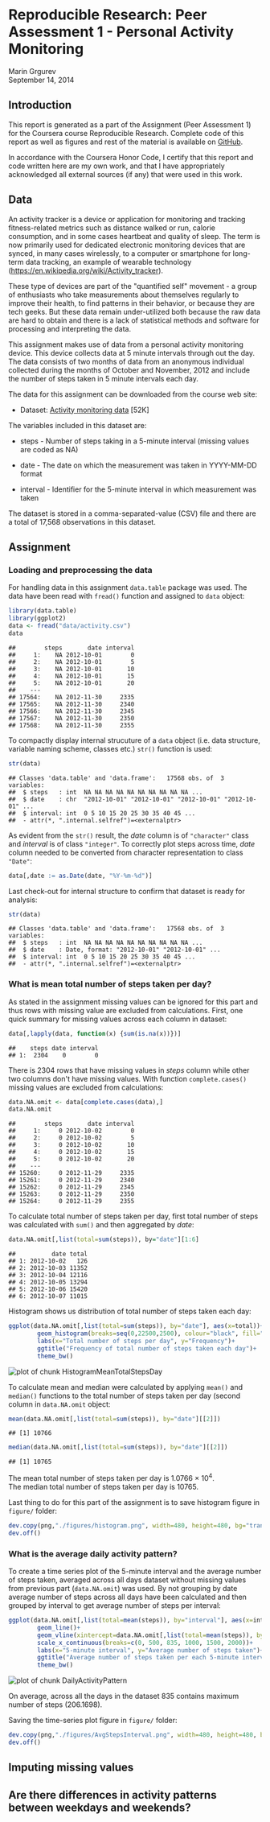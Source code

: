 # Reproducible Research: Peer Assessment 1 - Personal Activity Monitoring
Marin Grgurev  
September 14, 2014  
## Introduction
This report is generated as a part of the Assignment (Peer Assessment 1) for the Coursera course Reproducible Research. Complete code of this report as well as figures and rest of the material is available on [GitHub](https://github.com/MarinGrgurev/RepData_PeerAssessment1).

In accordance with the Coursera Honor Code, I certify that this report and code written  here are my own work, and that I have appropriately acknowledged all external sources (if any) that were used in this work.

## Data
An activity tracker is a device or application for monitoring and tracking fitness-related metrics such as distance walked or run, calorie consumption, and in some cases heartbeat and quality of sleep. The term is now primarily used for dedicated electronic monitoring devices that are synced, in many cases wirelessly, to a computer or smartphone for long-term data tracking, an example of wearable technology (https://en.wikipedia.org/wiki/Activity_tracker). 

These type of devices are part of the "quantified self" movement - a group of enthusiasts who take measurements about themselves regularly to improve their health, to find patterns in their behavior, or because they are tech geeks. But these data remain under-utilized both because the raw data are hard to obtain and there is a lack of statistical methods and software for processing and interpreting the data.

This assignment makes use of data from a personal activity monitoring device. This device collects data at 5 minute intervals through out the day. The data consists of two months of data from an anonymous individual collected during the months of October and November, 2012 and include the number of steps taken in 5 minute intervals each day.

The data for this assignment can be downloaded from the course web site:

* Dataset: [Activity monitoring data](https://d396qusza40orc.cloudfront.net/repdata%2Fdata%2Factivity.zip) [52K]

The variables included in this dataset are:

* steps - Number of steps taking in a 5-minute interval (missing values are coded as NA)

* date - The date on which the measurement was taken in YYYY-MM-DD format

* interval - Identifier for the 5-minute interval in which measurement was taken

The dataset is stored in a comma-separated-value (CSV) file and there are a total of 17,568 observations in this dataset.

## Assignment
### Loading and preprocessing the data
For handling data in this assignment `data.table` package was used. The data have been read with `fread()` function and assigned to `data` object:


```r
library(data.table)
library(ggplot2)
data <- fread("data/activity.csv")
data
```

```
##        steps       date interval
##     1:    NA 2012-10-01        0
##     2:    NA 2012-10-01        5
##     3:    NA 2012-10-01       10
##     4:    NA 2012-10-01       15
##     5:    NA 2012-10-01       20
##    ---                          
## 17564:    NA 2012-11-30     2335
## 17565:    NA 2012-11-30     2340
## 17566:    NA 2012-11-30     2345
## 17567:    NA 2012-11-30     2350
## 17568:    NA 2012-11-30     2355
```

To compactly display internal strucuture of a `data` object (i.e. data structure, variable naming scheme, classes etc.) `str()` function is used:


```r
str(data)
```

```
## Classes 'data.table' and 'data.frame':	17568 obs. of  3 variables:
##  $ steps   : int  NA NA NA NA NA NA NA NA NA NA ...
##  $ date    : chr  "2012-10-01" "2012-10-01" "2012-10-01" "2012-10-01" ...
##  $ interval: int  0 5 10 15 20 25 30 35 40 45 ...
##  - attr(*, ".internal.selfref")=<externalptr>
```

As evident from the `str()` result, the _date_ column is of `"character"` class and _interval_ is of class `"integer"`. To correctly plot steps across time, _date_ column needed to be converted from character representation to class `"Date"`:


```r
data[,date := as.Date(date, "%Y-%m-%d")]
```

Last check-out for internal structure to confirm that dataset is ready for analysis:


```r
str(data)
```

```
## Classes 'data.table' and 'data.frame':	17568 obs. of  3 variables:
##  $ steps   : int  NA NA NA NA NA NA NA NA NA NA ...
##  $ date    : Date, format: "2012-10-01" "2012-10-01" ...
##  $ interval: int  0 5 10 15 20 25 30 35 40 45 ...
##  - attr(*, ".internal.selfref")=<externalptr>
```

### What is mean total number of steps taken per day?
As stated in the assignment missing values can be ignored for this part and thus rows with missing value are excluded from calculations. First, one quick summary for missing values across each column in dataset:


```r
data[,lapply(data, function(x) {sum(is.na(x))})]
```

```
##    steps date interval
## 1:  2304    0        0
```

There is 2304 rows that have missing values in _steps_ column while other two columns don't have missing values. With function `complete.cases()` missing values are excluded from calculations:


```r
data.NA.omit <- data[complete.cases(data),]
data.NA.omit
```

```
##        steps       date interval
##     1:     0 2012-10-02        0
##     2:     0 2012-10-02        5
##     3:     0 2012-10-02       10
##     4:     0 2012-10-02       15
##     5:     0 2012-10-02       20
##    ---                          
## 15260:     0 2012-11-29     2335
## 15261:     0 2012-11-29     2340
## 15262:     0 2012-11-29     2345
## 15263:     0 2012-11-29     2350
## 15264:     0 2012-11-29     2355
```

To calculate total number of steps taken per day, first total number of steps was calculated with `sum()` and then aggregated by _date_: 


```r
data.NA.omit[,list(total=sum(steps)), by="date"][1:6]
```

```
##          date total
## 1: 2012-10-02   126
## 2: 2012-10-03 11352
## 3: 2012-10-04 12116
## 4: 2012-10-05 13294
## 5: 2012-10-06 15420
## 6: 2012-10-07 11015
```

Histogram shows us distribution of total number of steps taken each day:


```r
ggplot(data.NA.omit[,list(total=sum(steps)), by="date"], aes(x=total))+
        geom_histogram(breaks=seq(0,22500,2500), colour="black", fill="gray")+
        labs(x="Total number of steps per day", y="Frequency")+
        ggtitle("Frequency of total number of steps taken each day")+
        theme_bw()
```

![plot of chunk HistogramMeanTotalStepsDay](./PA1_template_files/figure-html/HistogramMeanTotalStepsDay.png) 

To calculate mean and median were calculated by applying `mean()` and `median()` functions to the total number of steps taken per day (second column in `data.NA.omit` object:


```r
mean(data.NA.omit[,list(total=sum(steps)), by="date"][[2]])
```

```
## [1] 10766
```

```r
median(data.NA.omit[,list(total=sum(steps)), by="date"][[2]])
```

```
## [1] 10765
```

The mean total number of steps taken per day is 1.0766 &times; 10<sup>4</sup>.  
The median total number of steps taken per day is 10765.

Last thing to do for this part of the assignment is to save histogram figure in `figure/` folder:


```r
dev.copy(png,"./figures/histogram.png", width=480, height=480, bg="transparent")
dev.off()
```

### What is the average daily activity pattern?
To create a time series plot of the 5-minute interval and the average number of steps taken, averaged across all days dataset without missing values from previous part (`data.NA.omit`) was used. By not grouping by date average number of steps across all days have been calculated and then grouped by interval to get average number of steps per interval: 


```r
ggplot(data.NA.omit[,list(total=mean(steps)), by="interval"], aes(x=interval, y=total))+
        geom_line()+
        geom_vline(xintercept=data.NA.omit[,list(total=mean(steps)), by="interval"][total==max(total)][[1]], colour="green")+
        scale_x_continuous(breaks=c(0, 500, 835, 1000, 1500, 2000))+
        labs(x="5-minute interval", y="Average number of steps taken")+
        ggtitle("Average number of steps taken per each 5-minute interval")+
        theme_bw()
```

![plot of chunk DailyActivityPattern](./PA1_template_files/figure-html/DailyActivityPattern.png) 

On average, across all the days in the dataset 835 contains maximum number of steps (206.1698).

Saving the time-series plot figure in `figure/` folder:


```r
dev.copy(png,"./figures/AvgStepsInterval.png", width=480, height=480, bg="transparent")
dev.off()
```

## Imputing missing values



## Are there differences in activity patterns between weekdays and weekends?
